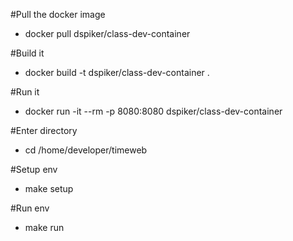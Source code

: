 #Pull the docker image
- docker pull dspiker/class-dev-container

#Build it
- docker build -t dspiker/class-dev-container .

#Run it
- docker run -it --rm -p 8080:8080 dspiker/class-dev-container

#Enter directory
- cd /home/developer/timeweb

#Setup env
- make setup

#Run env
- make run



